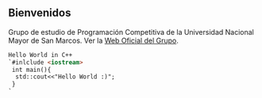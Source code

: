 ## Bienvenidos

Grupo de estudio de Programación Competitiva de la Universidad Nacional Mayor de San Marcos.
Ver la [Web Oficial del Grupo](https://pcunmsm.github.io/).

```markdown
Hello World in C++
`#inlclude <iostream>
 int main(){
  std::cout<<"Hello World :)";
 }
`
```

